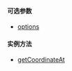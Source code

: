 #### 可选参数

- <a href="openlayers/geom/line-string/options/options.html" target="_blank">options</a>

#### 实例方法

- <a href="openlayers/geom/line-string/methods/getCoordinateAt.html" target="_blank">getCoordinateAt</a>